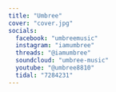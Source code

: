 ```yaml
---
title: "Umbree"
cover: "cover.jpg"
socials:
  facebook: "umbreemusic"
  instagram: "iamumbree"
  threads: "@iamumbree"
  soundcloud: "umbree-music"
  youtube: "@umbree8810"
  tidal: "7284231"
---
```

